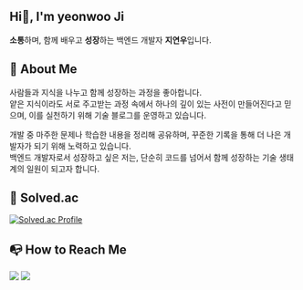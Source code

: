 ## Hi👋, I'm yeonwoo Ji
**소통**하며, 함께 배우고 **성장**하는 백엔드 개발자 **지연우**입니다.

## 👀 About Me 
사람들과 지식을 나누고 함께 성장하는 과정을 좋아합니다.   
얕은 지식이라도 서로 주고받는 과정 속에서 하나의 깊이 있는 사전이 만들어진다고 믿으며, 이를 실천하기 위해 기술 블로그를 운영하고 있습니다.

개발 중 마주한 문제나 학습한 내용을 정리해 공유하며, 꾸준한 기록을 통해 더 나은 개발자가 되기 위해 노력하고 있습니다.   
백엔드 개발자로서 성장하고 싶은 저는, 단순히 코드를 넘어서 함께 성장하는 기술 생태계의 일원이 되고자 합니다.

## 🌱 Solved.ac
[![Solved.ac Profile](http://mazassumnida.wtf/api/v2/generate_badge?boj=ywoo121)](https://solved.ac/ywoo121/)


## 📭 How to Reach Me
<!-- 자주 사용하는 SNS나 연락처 정보를 배지 혹은 아이콘과 함께 표시할 수 있습니다. -->
<p align="left">
  <a href="https://github.com/ywoo121" target="_blank"><img src="https://img.shields.io/badge/GitHub-181717?style=flat-square&logo=github&logoColor=white"/></a>
  <a href="mailto:YOUR_EMAIL" target="_blank"><img src="https://img.shields.io/badge/Gmail-D14836?style=flat-square&logo=gmail&logoColor=white"/></a>
  <!-- 기타 SNS나 블로그 URL, 포트폴리오 사이트 등을 추가하세요. -->
</p>
